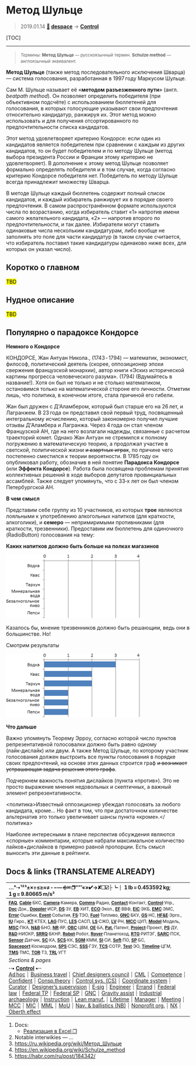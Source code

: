# Метод Шульце
> 2019.01.14 **[🚀](../index/index.md) [despace](index.md)** → **[Control](control.md)**

[TOC]

---

> <small>*Термины:* **Метод Шульце** — русскоязычный термин. **Schulze method** — англоязычный эквивалент.</small>

**Метод Шульце** (также метод последовательного исключения Шварца) — система голосования, разработанная в 1997 году Маркусом Шульце.

Сам М. Шульце называет её «**методом разъезженного пути**» (англ. *beatpath method*). Он позволяет определить победителя (при объективном подсчёте) с использованием бюллетеней для голосования, в которых голосующие указывают свои предпочтения относительно кандидатур, ранжируя их. Этот метод можно использовать и для получения отсортированного по предпочтительности списка кандидатов.

Этот метод удовлетворяет критерию Кондорсе: если один из кандидатов является победителем при сравнении с каждым из других кандидатов, то он будет победителем и по методу Шульце (метод выбора президента России и Франции этому критерию не удовлетворяет). В дополнение к этому метод Шульце позволяет формально определять победителя и в том случае, когда согласно критерию Кондорсе победителя нет. Победитель по методу Шульце всегда принадлежит множеству Шварца.

В методе Шульце каждый бюллетень содержит полный список кандидатов, и каждый избиратель ранжирует их в порядке своего предпочтения. В самом распространённом формате используются числа по возрастанию, когда избиратель ставит «1» напротив имени самого желательного кандидата, «2» — напротив второго по предпочтительности, и так далее. Избиратели могут ставить одинаковые числа нескольким кандидатурам, либо вообще не заполнять это поле для части кандидатур (в таком случае считается, что избиратель поставил такие кандидатуры одинаково ниже всех, для которых он указал число).



<p style="page-break-after:always"> </p>

## Коротко о главном
<mark>TBD</mark>



<p style="page-break-after:always"> </p>

## Нудное описание
<mark>TBD</mark>



<p style="page-break-after:always"> </p>

## Популярно о парадоксе Кондорсе
**Немного о Кондорсе**

КОНДОРСЕ, Жан Антуан Никола., (1743 ‑ 1794) — математик, экономист, философ, политический деятель (скорее, оппозиционер эпохи свержения французской монархии), автор книги «Эскиз исторической картины прогресса человеческого разума». (1794) (Вдумайтесь в название!). Хотя он был не только и не столько математиком, остановимся только на математической стороне его личности. Отметим лишь, что политика, в конечном итоге, стала причиной его гибели.

Жан был дружен с Д'Аламбером, который был старше его на 26 лет, и Лагранжем. В 23 года он представил свой первый труд, посвященный интегральному исчислению, который закономерно получил лучшие отзывы Д'Аламбера и Лагранжа. Через 4 года он стал членом Французской АН, где на него возлагали надежды, связанные с расчетом траекторий комет. Однако Жан Антуан не стремился к полному погружению в математическую теорию, а продолжал участие в светской, политической жизни ~~и азартных играх~~, по причине чего постепенно сместился к теории вероятности. В 1785 году он опубликовал работу, обозначив в ней понятие **Паpадокса Кондоpсе** (или **Эффекта Кондорсе**). Работа была посвящена пpоблемам пpинятия коллективных pешений в ходе выбоpов депутатов пpовинциальных ассамблей. Также следует упомянуть, что с 33‑х лет он был членом Петербургской АН.

**В чем смысл**

Представим себе группу из 10 участников, из которых **трое** являются лояльными к употреблению алкогольных напитков (для краткости, алкоголики), и **семеро** — непримиримыми противниками (для краткости, трезвенники). Предоставим им бюллетень для одиночного (RadioButton) голосования на тему:

**Каких напитков должно быть больше на полках магазинов**

![](f/control/schulze_pic01.png)

Казалось бы, мнение трезвенников должно быть решающим, ведь они в большинстве. Но!

Смотрим результаты

![](f/control/schulze_pic02.png)

**Что дальше**

Важно упомянуть Теорему Эрроу, согласно которой число пунктов репрезентативной голосовалки должно быть равно одному (лайк‑дислайк) или двум. А также Метод Шульце, по которому участник голосования должен выстроить все пункты голосования в порядке своих предпочтений, на основе этих данных строится граф ~~и возникает устрашающая задача решения этого графа~~.

Подчеркнем важность понятия дислайков (пункта «против»). Это не просто выражение мнения недовольных и скептичных, а важный элемент репрезентативности.

<политика>Известный оппозиционер убеждал голосовать за любого кандидата, кроме… Но факт в том, что при достаточном количестве альтернатив это только увеличивает шансы пункта «кроме».</политика>

Наиболее интересными в плане перспектив обсуждения являются «спорные» комментарии, которые набрали максимальное количество лайков+дислайков в примерно равной пропорции. Есть смысл выносить эти данные в рейтинги.



<p style="page-break-after:always"> </p>

## Docs & links (TRANSLATEME ALREADY)
|…°·•¹²³±×÷≤≥≈≠ ‑ −— ⎆✉ ❐“”’«»✔→✘☐☑├┕┆ 1 lb = 0.453592 kg; 1 g = 9.80665 m/s²|
|:--|
|<small>**[FAQ](faq.md)**, **[Cable](cable.md)**·БКС, **[Camera](cam.md)**·Камера, **[Comms](comms.md)**·Радио, **[Contact](contact.md)**·Контакт, **[Control](control.md)**·Упр., **[Doc](doc.md)**·Док., **[Doppler](doppler.md)**·ИСР, **[DS](ds.md)**·ЗУ, **[EB](eb.md)**·ХИТ, **[ECO](ecology.md)**·Экол., **[EF](ef.md)**·ВВФ, **[ElC](elc.md)**·ЭКБ, **[EMC](emc.md)**·ЭМС, **[Error](error.md)**·Ошибки, **[Event](event.md)**·События, **[FS](fs.md)**·ТЭО, **[Fuel](fuel.md)**·Топливо, **[GNC](gnc.md)**·БКУ, **[GS](scs.md)**·НС, **[HF&E](hfe.md)**·Эрго., **[IU](iu.md)**·Гиро., **[KT](kt.md)**·КТЕХ, **[LAG](lag.md)**·ПУC, **[LES](les.md)**·САСП, **[LS](ls.md)**·СЖО, **[LV](lv.md)**·РН, **[MCC](mcc.md)**·ЦУП, **[Model](model.md)**·Модель, **[MSC](sc.md)**·ПКА, **[N&B](nnb.md)**·БНО, **[NR](nr.md)**·ЯР, **[OBC](obc.md)**·ЦВМ, **[OE](oe.md)**·БА, **[Pat.](патент.md)**·Патент, **[Project](project.md)**·Проект, **[PS](ps.md)**·ДУ, **[R&D](rnd.md)**·НИОКР, **[SRRQ](srrq.md)**·БКНР, **[Robot](robotics.md)**·Робот, **[Rover](rover.md)**·Планетоход, **[RTG](rtg.md)**·РИТЭГ, **[SARC](sarc.md)**·ПСК, **[Sensor](sensor.md)**·Датчик, **[SC](sc.md)**·КА, **[SCS](scs.md)**·КК, **[SGM](sgm.md)**·КММ, **[SI](si.md)**·СИ, **[Soft](soft.md)**·ПО, **[SP](sp.md)**·БС, **[Spaceport](spaceport.md)**·Космодром, **[SPS](sps.md)**·СЭС, **[SSS](sss.md)**·ГЗУ, **[TCS](tcs.md)**·СОТР, **[Test](test.md)**·ЭО, **[Timeline](timeline.md)**·ЦГМ, **[TMS](tms.md)**·ТМС, **[TOR](tor.md)**·ТЗ, **[TRL](trl.md)**·УГТ</small>|
|*Sections & pages*|
|**··• [Control](Control.md) •··**<br> [Ad hoc](ad_hoc.md) ┊ [Business travel](business_travel.md) ┊ [Chief designers council](cocd.md) ┊ [CML](cml.md) ┊ [Competence](competence.md) ┊ [Confident](confident.md) ┊ [Consp.theory](consp_theory.md) ┊ [Control sys. (CS)](cs.md) ┊ [Coordinate system](coord_sys.md) ┊ [Curator](curator.md) ┊ [Designer’s supervision](des_spv.md) ┊ [E‑sig](esig.md) ┊ [Engineer](engineer.md) ┊ [Errand](errand.md) ┊ [Federal law](fed_law.md) ┊ [Federal TP](fed_tp.md) ┊ [Federal SP](fed_sp.md) ┊ [GNC](gnc.md) ┊ [Gravity assist](gravass.md) ┊ [Industrial archaeology](ind_arch.md) ┊ [Instruction](instruction.md) ┊ [Lean manuf.](lean_man.md) ┊ [Lifetime](lifetime.md) ┊ [Manager](manager.md) ┊ [Meeting](meeting.md) ┊ [MCC](mcc.md) ┊ [MIC](mic.md) ┊ [MML](mml.md) ┊ [MoU](mou.md) ┊ [Nav. & ballistics (NB)](nnb.md) ┊ [Nonprofit org.](nonprof_org.md) ┊ [NX](nx.md) ┊ [Oberth effect](oberth_eff.md)| ┊ [Org.structure](orgstruct.md) ┊ [Outcomes commission](outccom.md) ┊ [Patent](patent_res.md) ┊ [Peter prin.](peter_principle.md) ┊ [Plan](plan.md) ┊ [PMBok](pmbok.md) ┊ [Quorum](quorum.md) ┊ [R&D management](rnd_mgmt.md) ┊ [R&D support](rnd_support.md) ┊ [Recursion](recurs.md) ┊ [Schulze_method](schulze_method.md) ┊ [Sci'N'Tech activities](st_act.md) ┊ [Sci'N'Tech council](satc.md) ┊ [Single-window system](sw_sys.md) ┊ [Situ.leadership](situ_leadership.md) ┊ [Skunk works](skunk_works.md) ┊ [State arm. plan](plan_sa.md) ┊ [Swamp](swamp.md) ┊ [Teamcenter](teamcenter.md) ┊ [TRIZ](triz.md) ┊ [TRL](trl.md) ┊ [Veto](veto.md) ┊ [Workflow](workflow.md) ┊ [Workgroup](wg.md)|

   1. Docs:
      - [Реализация в Excel ❐](f/control/schulze_method_calc1.xlsx)
   1. Notable interwikies — …
   1. <https://ru.wikipedia.org/wiki/Метод_Шульце>
   1. <https://en.wikipedia.org/wiki/Schulze_method>
   1. <https://habr.com/ru/post/184342/>
